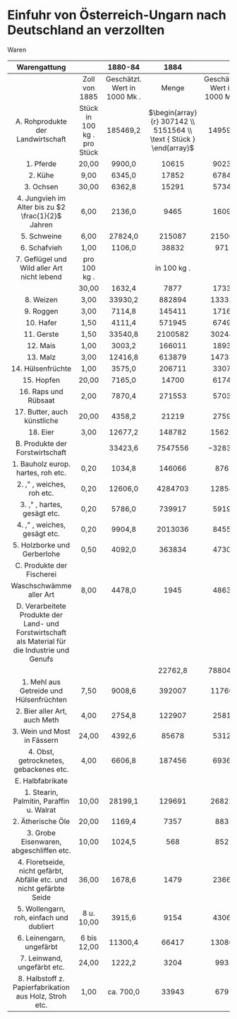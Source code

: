 # Einfuhr von Österreich-Ungarn nach Deutschland an verzollten 

Waren

| Warengattung |  | 1880-84 | 1884 |  |
| :--: | :--: | :--: | :--: | :--: |
|  | Zoll von 1885 | Geschätzt. Wert in 1000 Mk . | Menge | Geschätzt. Wert in 1000 Mk . |
| A. Rohprodukte der Landwirtschaft | Stück in 100 kg . pro Stück | 185469,2 | $\begin{array}{r} 307142 \\ 5151564 \\ \text { Stück } \end{array}$ | 149599 |
| 1. Pferde | 20,00 | 9900,0 | 10615 | 9023 |
| 2. Kühe | 9,00 | 6345,0 | 17852 | 6784 |
| 3. Ochsen | 30,00 | 6362,8 | 15291 | 5734 |
| 4. Jungvieh im Alter bis zu $2 \frac{1}{2}$ Jahren | 6,00 | 2136,0 | 9465 | 1609 |
| 5. Schweine | 6,00 | 27824,0 | 215087 | 21500 |
| 6. Schafvieh | 1,00 | 1106,0 | 38832 | 971 |
| 7. Geflügel und Wild aller Art nicht lebend | pro 100 kg . |  | in 100 kg . |  |
|  | 30,00 | 1632,4 | 7877 | 1733 |
| 8. Weizen | 3,00 | 33930,2 | 882894 | 13332 |
| 9. Roggen | 3,00 | 7114,8 | 145411 | 1716 |
| 10. Hafer | 1,50 | 4111,4 | 571945 | 6749 |
| 11. Gerste | 1,50 | 33540,8 | 2100582 | 30248 |
| 12. Mais | 1,00 | 3003,2 | 166011 | 1893 |
| 13. Malz | 3,00 | 12416,8 | 613879 | 14733 |
| 14. Hülsenfrüchte | 1,00 | 3575,0 | 206711 | 3307 |
| 15. Hopfen | 20,00 | 7165,0 | 14700 | 6174 |
| 16. Raps und Rübsaat | 2,00 | 7870,4 | 271553 | 5703 |
| 17. Butter, auch künstliche | 20,00 | 4358,2 | 21219 | 2759 |
| 18. Eier | 3,00 | 12677,2 | 148782 | 15622 |
| B. Produkte der Forstwirtschaft |  | 33423,6 | 7547556 | $-32834$ |
| 1. Bauholz europ. hartes, roh etc. | 0,20 | 1034,8 | 146066 | 876 |
| 2. ," , weiches, roh etc. | 0,20 | 12606,0 | 4284703 | 12854 |
| 3. ," , hartes, gesägt etc. | 0,20 | 5786,0 | 739917 | 5919 |
| 4. ," , weiches, gesägt etc. | 0,20 | 9904,8 | 2013036 | 8455 |
| 5. Holzborke und Gerberlohe | 0,50 | 4092,0 | 363834 | 4730 |
| C. Produkte der Fischerei |  |  |  |  |
| Waschschwämme aller Art | 8,00 | 4478,0 | 1945 | 4863 |
| D. Verarbeitete Produkte der Land- und Forstwirtschaft als Material für die Industrie und Genufs |  |  |  |  |
|  |  |  | 22762,8 | 788048 |
| 1. Mehl aus Getreide und Hülsenfrüchten | 7,50 | 9008,6 | 392007 | 11760 |
| 2. Bier aller Art, auch Meth | 4,00 | 2754,8 | 122907 | 2581 |
| 3. Wein und Most in Fässern | 24,00 | 4392,6 | 85678 | 5312 |
| 4. Obst, getrocknetes, gebackenes etc. | 4,00 | 6606,8 | 187456 | 6936 |
| E. Halbfabrikate |  |  |  |  |
| 1. Stearin, Palmitin, Paraffin u. Walrat | 10,00 | 28199,1 | 129691 | 26822 |
| 2. Ätherische Öle | 20,00 | 1169,4 | 7357 | 883 |
| 3. Grobe Eisenwaren, abgeschliffen etc. | 10,00 | 1024,5 | 568 | 852 |
| 4. Floretseide, nicht gefärbt, Abfälle etc. und nicht gefärbte Seide | 36,00 | 1678,6 | 1479 | 2366 |
| 5. Wollengarn, roh, einfach und dubliert | 8 u. 10,00 | 3915,6 | 9154 | 4306 |
| 6. Leinengarn, ungefärbt | 6 bis 12,00 | 11300,4 | 66417 | 13080 |
| 7. Leinwand, ungefärbt etc. | 24,00 | 1222,2 | 3204 | 993 |
| 8. Halbstoff z. Papierfabrikation aus Holz, Stroh etc. | 1,00 | ca. 700,0 | 33943 | 679 |